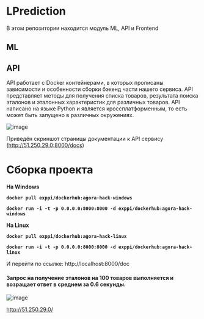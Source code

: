 # LPrediction
В этом репозитории находится модуль ML, API и Frontend
## ML



## API

API работает с Docker контейнерами, в которых прописаны зависимости и особенности сборки бэкенд части нашего сервиса. API представляет методы для получения списка товаров, результата поиска эталонов и эталонных характеристик для различных товаров.
API написано на языке Python и является кроссплатформенным, то есть может быть запущено в различных окружениях. 

![image](https://user-images.githubusercontent.com/32881349/185777683-9babaca0-7cb8-4bda-847e-d98a01e2211c.png)

Приведён скриншот страницы документации к API сервису (http://51.250.29.0:8000/docs)

# Сборка проекта
<b> На Windows
```
docker pull exppi/dockerhub:agora-hack-windows
```
```
docker run -i -t -p 0.0.0.0:8000:8000 -d exppi/dockerhub:agora-hack-windows
```
</b>

<b> На Linux
```
docker pull exppi/dockerhub:agora-hack-linux
```
```
docker run -i -t -p 0.0.0.0:8000:8000 -d exppi/dockerhub:agora-hack-linux
```
</b>

И перейти по ссылке: http://localhost:8000/doc

#### Запрос на получение эталонов на 100 товаров выполняется и возращает ответ в среднем за 0.6 секунды.

![image](https://user-images.githubusercontent.com/32881349/185777289-a7e22cbf-a786-455c-a787-b5999457555a.png)

http://51.250.29.0/
